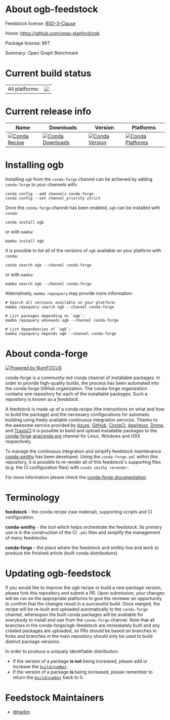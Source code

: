 About ogb-feedstock
===================

Feedstock license: [BSD-3-Clause](https://github.com/conda-forge/ogb-feedstock/blob/main/LICENSE.txt)

Home: https://github.com/snap-stanford/ogb

Package license: MIT

Summary: Open Graph Benchmark

Current build status
====================


<table><tr><td>All platforms:</td>
    <td>
      <a href="https://dev.azure.com/conda-forge/feedstock-builds/_build/latest?definitionId=10621&branchName=main">
        <img src="https://dev.azure.com/conda-forge/feedstock-builds/_apis/build/status/ogb-feedstock?branchName=main">
      </a>
    </td>
  </tr>
</table>

Current release info
====================

| Name | Downloads | Version | Platforms |
| --- | --- | --- | --- |
| [![Conda Recipe](https://img.shields.io/badge/recipe-ogb-green.svg)](https://anaconda.org/conda-forge/ogb) | [![Conda Downloads](https://img.shields.io/conda/dn/conda-forge/ogb.svg)](https://anaconda.org/conda-forge/ogb) | [![Conda Version](https://img.shields.io/conda/vn/conda-forge/ogb.svg)](https://anaconda.org/conda-forge/ogb) | [![Conda Platforms](https://img.shields.io/conda/pn/conda-forge/ogb.svg)](https://anaconda.org/conda-forge/ogb) |

Installing ogb
==============

Installing `ogb` from the `conda-forge` channel can be achieved by adding `conda-forge` to your channels with:

```
conda config --add channels conda-forge
conda config --set channel_priority strict
```

Once the `conda-forge` channel has been enabled, `ogb` can be installed with `conda`:

```
conda install ogb
```

or with `mamba`:

```
mamba install ogb
```

It is possible to list all of the versions of `ogb` available on your platform with `conda`:

```
conda search ogb --channel conda-forge
```

or with `mamba`:

```
mamba search ogb --channel conda-forge
```

Alternatively, `mamba repoquery` may provide more information:

```
# Search all versions available on your platform:
mamba repoquery search ogb --channel conda-forge

# List packages depending on `ogb`:
mamba repoquery whoneeds ogb --channel conda-forge

# List dependencies of `ogb`:
mamba repoquery depends ogb --channel conda-forge
```


About conda-forge
=================

[![Powered by
NumFOCUS](https://img.shields.io/badge/powered%20by-NumFOCUS-orange.svg?style=flat&colorA=E1523D&colorB=007D8A)](https://numfocus.org)

conda-forge is a community-led conda channel of installable packages.
In order to provide high-quality builds, the process has been automated into the
conda-forge GitHub organization. The conda-forge organization contains one repository
for each of the installable packages. Such a repository is known as a *feedstock*.

A feedstock is made up of a conda recipe (the instructions on what and how to build
the package) and the necessary configurations for automatic building using freely
available continuous integration services. Thanks to the awesome service provided by
[Azure](https://azure.microsoft.com/en-us/services/devops/), [GitHub](https://github.com/),
[CircleCI](https://circleci.com/), [AppVeyor](https://www.appveyor.com/),
[Drone](https://cloud.drone.io/welcome), and [TravisCI](https://travis-ci.com/)
it is possible to build and upload installable packages to the
[conda-forge](https://anaconda.org/conda-forge) [anaconda.org](https://anaconda.org/)
channel for Linux, Windows and OSX respectively.

To manage the continuous integration and simplify feedstock maintenance
[conda-smithy](https://github.com/conda-forge/conda-smithy) has been developed.
Using the ``conda-forge.yml`` within this repository, it is possible to re-render all of
this feedstock's supporting files (e.g. the CI configuration files) with ``conda smithy rerender``.

For more information please check the [conda-forge documentation](https://conda-forge.org/docs/).

Terminology
===========

**feedstock** - the conda recipe (raw material), supporting scripts and CI configuration.

**conda-smithy** - the tool which helps orchestrate the feedstock.
                   Its primary use is in the construction of the CI ``.yml`` files
                   and simplify the management of *many* feedstocks.

**conda-forge** - the place where the feedstock and smithy live and work to
                  produce the finished article (built conda distributions)


Updating ogb-feedstock
======================

If you would like to improve the ogb recipe or build a new
package version, please fork this repository and submit a PR. Upon submission,
your changes will be run on the appropriate platforms to give the reviewer an
opportunity to confirm that the changes result in a successful build. Once
merged, the recipe will be re-built and uploaded automatically to the
`conda-forge` channel, whereupon the built conda packages will be available for
everybody to install and use from the `conda-forge` channel.
Note that all branches in the conda-forge/ogb-feedstock are
immediately built and any created packages are uploaded, so PRs should be based
on branches in forks and branches in the main repository should only be used to
build distinct package versions.

In order to produce a uniquely identifiable distribution:
 * If the version of a package **is not** being increased, please add or increase
   the [``build/number``](https://docs.conda.io/projects/conda-build/en/latest/resources/define-metadata.html#build-number-and-string).
 * If the version of a package **is** being increased, please remember to return
   the [``build/number``](https://docs.conda.io/projects/conda-build/en/latest/resources/define-metadata.html#build-number-and-string)
   back to 0.

Feedstock Maintainers
=====================

* [@hadim](https://github.com/hadim/)

